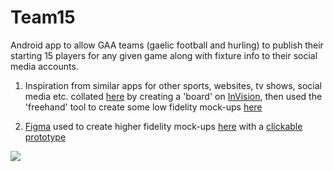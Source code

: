 # Team15
Android app to allow GAA teams (gaelic football and hurling) to publish their starting 15 players for any given game along with fixture info to their social media accounts.

1. Inspiration from similar apps for other sports, websites, tv shows, social media etc. collated [here](https://projects.invisionapp.com/boards/FH3SJMFPAC5/) by creating a 'board' on [InVision](https://www.invisionapp.com/), then used the 'freehand' tool to create some low fidelity mock-ups [here](https://projects.invisionapp.com/freehand/document/NQsES8All)

2. [Figma](https://www.figma.com) used to create higher fidelity mock-ups [here](https://www.figma.com/file/UVTI2edjZDEThpWotpd9LRFP/Team15?node-id=150%3A5414) with a [clickable prototype](https://www.figma.com/proto/UVTI2edjZDEThpWotpd9LRFP/Team15?node-id=151%3A5545&scaling=min-zoom&page-id=150%3A5414&starting-point-node-id=151%3A5545&show-proto-sidebar=1)

![](demo.gif)
